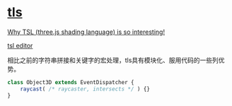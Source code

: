 # [tls](https://github.com/mrdoob/three.js/wiki/Three.js-Shading-Language)

[Why TSL (three.js shading language) is so interesting!](https://discourse.threejs.org/t/why-tsl-three-js-shading-language-is-so-interesting/56306)

[tsl editor](https://threejs.org/examples/?q=tsl#webgpu_tsl_editor)

相比之前的字符串拼接和关键字的宏处理，tls具有模块化、服用代码的一些列优势。

```js
class Object3D extends EventDispatcher {
    raycast( /* raycaster, intersects */ ) {}
}
```
